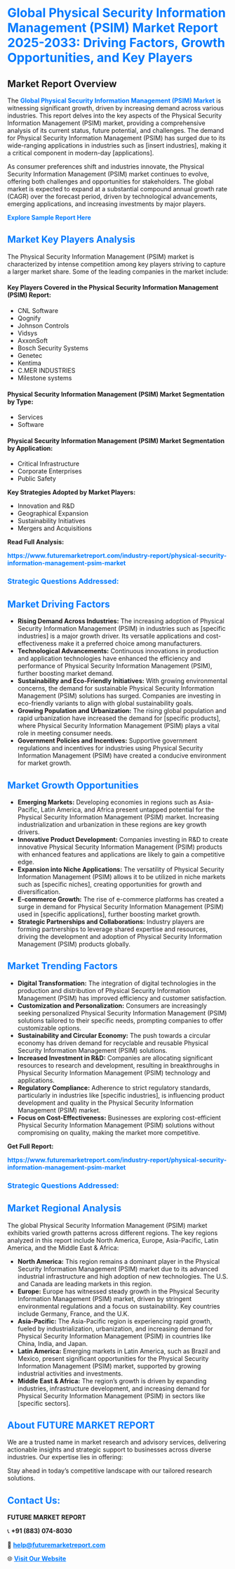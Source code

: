 <h1 style="color: #007BFF;">Global Physical Security Information Management (PSIM) Market Report 2025-2033: Driving Factors, Growth Opportunities, and Key Players</h1>

<section id="overview">
<h2>Market Report Overview</h2>
<p>The <a href="https://www.futuremarketreport.com/industry-report/physical-security-information-management-psim-market" style="color: #007BFF; text-decoration: none;"><strong>Global Physical Security Information Management (PSIM) Market</strong></a> is witnessing significant growth, driven by increasing demand across various industries. This report delves into the key aspects of the Physical Security Information Management (PSIM) market, providing a comprehensive analysis of its current status, future potential, and challenges. The demand for Physical Security Information Management (PSIM) has surged due to its wide-ranging applications in industries such as [insert industries], making it a critical component in modern-day [applications].</p>
<p>As consumer preferences shift and industries innovate, the Physical Security Information Management (PSIM) market continues to evolve, offering both challenges and opportunities for stakeholders. The global market is expected to expand at a substantial compound annual growth rate (CAGR) over the forecast period, driven by technological advancements, emerging applications, and increasing investments by major players.</p>
</section>

<section id="overview">
<p><a href="https://www.futuremarketreport.com/request-sample/reportId=96842" style="color: #007BFF; text-decoration: none;"><strong>Explore Sample Report Here</strong></a></p>
</section>

<section id="key-players">
<h2 style="color: #007BFF;">Market Key Players Analysis</h2>
<p>The Physical Security Information Management (PSIM) market is characterized by intense competition among key players striving to capture a larger market share. Some of the leading companies in the market include:</p>
<h4>Key Players Covered in the Physical Security Information Management (PSIM) Report:</h4>
<ul><li>CNL Software</li><li>Qognify</li><li>Johnson Controls</li><li>Vidsys</li><li>AxxonSoft</li><li>Bosch Security Systems</li><li>Genetec</li><li>Kentima</li><li>C.MER INDUSTRIES</li><li>Milestone systems</li></ul>
<h4>Physical Security Information Management (PSIM) Market Segmentation by Type:</h4>
<ul><li>Services</li><li>Software</li></ul>

<h4>Physical Security Information Management (PSIM) Market Segmentation by Application:</h4>
<ul><li>Critical Infrastructure</li><li>Corporate Enterprises</li><li>Public Safety</li></ul>
<p><strong>Key Strategies Adopted by Market Players:</strong></p>
<ul>
<li>Innovation and R&D</li>
<li>Geographical Expansion</li>
<li>Sustainability Initiatives</li>
<li>Mergers and Acquisitions</li>
</ul>
</section>

<section>
<p><strong>Read Full Analysis: </strong></p><a href="https://www.futuremarketreport.com/industry-report/physical-security-information-management-psim-market" style="color: #007BFF; text-decoration: none;"><strong>https://www.futuremarketreport.com/industry-report/physical-security-information-management-psim-market</strong></a>
<h3 style="color: #007BFF;">Strategic Questions Addressed:</h3>
</section>

<section id="driving-factors">
<h2 style="color: #007BFF;">Market Driving Factors</h2>
<ul>
<li><strong>Rising Demand Across Industries:</strong> The increasing adoption of Physical Security Information Management (PSIM) in industries such as [specific industries] is a major growth driver. Its versatile applications and cost-effectiveness make it a preferred choice among manufacturers.</li>
<li><strong>Technological Advancements:</strong> Continuous innovations in production and application technologies have enhanced the efficiency and performance of Physical Security Information Management (PSIM), further boosting market demand.</li>
<li><strong>Sustainability and Eco-Friendly Initiatives:</strong> With growing environmental concerns, the demand for sustainable Physical Security Information Management (PSIM) solutions has surged. Companies are investing in eco-friendly variants to align with global sustainability goals.</li>
<li><strong>Growing Population and Urbanization:</strong> The rising global population and rapid urbanization have increased the demand for [specific products], where Physical Security Information Management (PSIM) plays a vital role in meeting consumer needs.</li>
<li><strong>Government Policies and Incentives:</strong> Supportive government regulations and incentives for industries using Physical Security Information Management (PSIM) have created a conducive environment for market growth.</li>
</ul>
</section>

<section id="growth-opportunities">
<h2 style="color: #007BFF;">Market Growth Opportunities</h2>
<ul>
<li><strong>Emerging Markets:</strong> Developing economies in regions such as Asia-Pacific, Latin America, and Africa present untapped potential for the Physical Security Information Management (PSIM) market. Increasing industrialization and urbanization in these regions are key growth drivers.</li>
<li><strong>Innovative Product Development:</strong> Companies investing in R&D to create innovative Physical Security Information Management (PSIM) products with enhanced features and applications are likely to gain a competitive edge.</li>
<li><strong>Expansion into Niche Applications:</strong> The versatility of Physical Security Information Management (PSIM) allows it to be utilized in niche markets such as [specific niches], creating opportunities for growth and diversification.</li>
<li><strong>E-commerce Growth:</strong> The rise of e-commerce platforms has created a surge in demand for Physical Security Information Management (PSIM) used in [specific applications], further boosting market growth.</li>
<li><strong>Strategic Partnerships and Collaborations:</strong> Industry players are forming partnerships to leverage shared expertise and resources, driving the development and adoption of Physical Security Information Management (PSIM) products globally.</li>
</ul>
</section>

<section id="trending-factors">
<h2 style="color: #007BFF;">Market Trending Factors</h2>
<ul>
<li><strong>Digital Transformation:</strong> The integration of digital technologies in the production and distribution of Physical Security Information Management (PSIM) has improved efficiency and customer satisfaction.</li>
<li><strong>Customization and Personalization:</strong> Consumers are increasingly seeking personalized Physical Security Information Management (PSIM) solutions tailored to their specific needs, prompting companies to offer customizable options.</li>
<li><strong>Sustainability and Circular Economy:</strong> The push towards a circular economy has driven demand for recyclable and reusable Physical Security Information Management (PSIM) solutions.</li>
<li><strong>Increased Investment in R&D:</strong> Companies are allocating significant resources to research and development, resulting in breakthroughs in Physical Security Information Management (PSIM) technology and applications.</li>
<li><strong>Regulatory Compliance:</strong> Adherence to strict regulatory standards, particularly in industries like [specific industries], is influencing product development and quality in the Physical Security Information Management (PSIM) market.</li>
<li><strong>Focus on Cost-Effectiveness:</strong> Businesses are exploring cost-efficient Physical Security Information Management (PSIM) solutions without compromising on quality, making the market more competitive.</li>
</ul>
</section>

<section>
<p><strong>Get Full Report: </strong></p><a href="https://www.futuremarketreport.com/industry-report/physical-security-information-management-psim-market" style="color: #007BFF; text-decoration: none;"><strong>https://www.futuremarketreport.com/industry-report/physical-security-information-management-psim-market</strong></a>
<h3 style="color: #007BFF;">Strategic Questions Addressed:</h3>
</section>


<section id="regional-analysis">
<h2 style="color: #007BFF;">Market Regional Analysis</h2>
<p>The global Physical Security Information Management (PSIM) market exhibits varied growth patterns across different regions. The key regions analyzed in this report include North America, Europe, Asia-Pacific, Latin America, and the Middle East & Africa:</p>
<ul>
<li><strong>North America:</strong> This region remains a dominant player in the Physical Security Information Management (PSIM) market due to its advanced industrial infrastructure and high adoption of new technologies. The U.S. and Canada are leading markets in this region.</li>
<li><strong>Europe:</strong> Europe has witnessed steady growth in the Physical Security Information Management (PSIM) market, driven by stringent environmental regulations and a focus on sustainability. Key countries include Germany, France, and the U.K.</li>
<li><strong>Asia-Pacific:</strong> The Asia-Pacific region is experiencing rapid growth, fueled by industrialization, urbanization, and increasing demand for Physical Security Information Management (PSIM) in countries like China, India, and Japan.</li>
<li><strong>Latin America:</strong> Emerging markets in Latin America, such as Brazil and Mexico, present significant opportunities for the Physical Security Information Management (PSIM) market, supported by growing industrial activities and investments.</li>
<li><strong>Middle East & Africa:</strong> The region’s growth is driven by expanding industries, infrastructure development, and increasing demand for Physical Security Information Management (PSIM) in sectors like [specific sectors].</li>
</ul>
</section>

<footer>
<h2 style="color: #007BFF;">About FUTURE MARKET REPORT</h2>
<p>We are a trusted name in market research and advisory services, delivering actionable insights and strategic support to businesses across diverse industries. Our expertise lies in offering:</p>

<p>Stay ahead in today’s competitive landscape with our tailored research solutions.</p>

<h2 style="color: #007BFF;">Contact Us:</h2>
<p><strong>FUTURE MARKET REPORT</strong></p>
<p>📞 <strong>+91 (883) 074-8030</strong></p>
<p>📧 <strong><a href="mailto:help@futuremarketreport.com" style="color: #007BFF;">help@futuremarketreport.com</a></strong></p>
<p>🌐 <strong><a href="https://www.futuremarketreport.com/" style="color: #007BFF;">Visit Our Website</a></strong></p>
</footer>